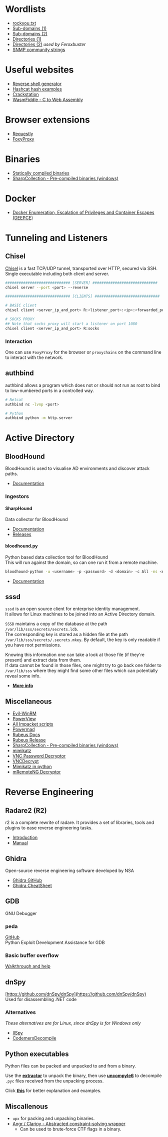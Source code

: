 # Wordlists
- [rockyou.txt](https://github.com/zacheller/rockyou)
- [Sub-domains (1)](https://github.com/n0kovo/n0kovo_subdomains)
- [Sub-domains (2)](https://github.com/rbsec/dnscan/tree/master)
- [Directories (1)](https://github.com/daviddias/node-dirbuster/tree/master/lists)
- [Directories (2)](https://github.com/danielmiessler/SecLists/blob/master/Discovery/Web-Content/raft-medium-directories-lowercase.txt) *used by Feroxbuster*
- [SNMP community strings](https://github.com/fuzzdb-project/fuzzdb/blob/master/wordlists-misc/wordlist-common-snmp-community-strings.txt)

# Useful websites
- [Reverse shell generator](https://www.revshells.com/)
- [Hashcat hash examples](https://hashcat.net/wiki/doku.php?id=example_hashes)
- [Crackstation](https://crackstation.net/)
- [WasmFiddle - C to Web Assembly](https://wasdk.github.io/WasmFiddle/)     

# Browser extensions
- [Requestly](https://chromewebstore.google.com/detail/requestly-open-source-htt/mdnleldcmiljblolnjhpnblkcekpdkpa?pli=1)
- [FoxyProxy](https://chromewebstore.google.com/detail/foxyproxy-basic/dookpfaalaaappcdneeahomimbllocnb)

# Binaries
- [Statically compiled binaries](https://github.com/andrew-d/static-binaries/)
- [SharpCollection - Pre-compiled binaries (windows)](https://github.com/Flangvik/SharpCollection/tree/master/NetFramework_4.5_x64)

# Docker
- [Docker Enumeration, Escalation of Privileges and Container Escapes (DEEPCE)](https://github.com/stealthcopter/deepce)

# Tunneling and Listeners
## Chisel
[Chisel](https://github.com/jpillora/chisel) is a fast TCP/UDP tunnel, transported over HTTP, secured via SSH. Single executable including both client and server.    
```bash
############################# [SERVER] #############################
chisel server --port <port> --reverse

############################# [CLIENTS] #############################

# BASIC client
chisel client <server_ip_and_port> R:<listener_port>:<ip>:<forwarded_port>

# SOCKS PROXY
## Note that socks proxy will start a listener on port 1080
chisel client <server_ip_and_port> R:socks
```

### Interaction
One can use `FoxyProxy` for the browser or `proxychains` on the command line to interact with the network.

## authbind
authbind allows a program which does not or should not run as root to bind to low-numbered ports in a controlled way.
```bash
# Netcat
authbind nc -lvnp <port>

# Python
authbind python -m http.server
```

# Active Directory
## BloodHound
BloodHound is used to visualise AD environments and discover attack paths.        
- [Documentation](https://bloodhound.readthedocs.io/en/latest/index.html)

### Ingestors
#### SharpHound
Data collector for BloodHound     
- [Documentation](https://bloodhound.readthedocs.io/en/latest/data-collection/sharphound.html)         
- [Releases](https://github.com/BloodHoundAD/BloodHound/tree/master/Collectors)

#### bloodhound.py
Python based data collection tool for BloodHound        
This will run against the domain, so can one run it from a remote machine.
```bash
bloodhound-python -u <username> -p <password> -d <domain> -c All -ns <nameserver>                
```
- [Documentation](https://github.com/fox-it/BloodHound.py)

## sssd
`sssd` is an open source client for enterprise identity management.           
It allows for Linux machines to be joined into an Active Directory domain.

`SSSD` maintains a copy of the database at the path `/var/lib/sss/secrets/secrets.ldb`.     
The corresponding key is stored as a hidden file at the path `/var/lib/sss/secrets/.secrets.mkey`. By default, the key is only readable if you have root permissions.

Knowing this information one can take a look at those file (if they're present) and extract data from them.    
If data cannot be found in those files, one might try to go back one folder to `/var/lib/sss` where they might find some other files which can potentially reveal some info.            

- [**More info**](https://sssd.io/)  

## Miscellaneous
- [Evil-WinRM](https://github.com/Hackplayers/evil-winrm)
- [PowerView](https://github.com/PowerShellMafia/PowerSploit/blob/dev/Recon/PowerView.ps1)
- [All Impacket scripts](https://github.com/fortra/impacket/tree/master/examples)
- [Powermad](https://github.com/Kevin-Robertson/Powermad)
- [Rubeus Docs](https://github.com/GhostPack/Rubeus)
- [Rubeus Release](https://github.com/Flangvik/SharpCollection/blob/master/NetFramework_4.5_x64/Rubeus.exe)
- [SharpCollection - Pre-compiled binaries (windows)](https://github.com/Flangvik/SharpCollection/tree/master/NetFramework_4.5_x64)
- [mimikatz](https://github.com/gentilkiwi/mimikatz)
- [VNC Password Decryptor](https://github.com/trinitronx/vncpasswd.py)
- [VNCDecrypt](https://github.com/billchaison/VNCDecrypt)
- [Mimikatz in python](https://github.com/skelsec/pypykatz)
- [mRemoteNG Decryptor](https://github.com/kmahyyg/mremoteng-decrypt)

# Reverse Engineering
## Radare2 (R2)
r2 is a complete rewrite of radare. It provides a set of libraries, tools and plugins to ease reverse engineering tasks.     
- [Introduction](https://github.com/radareorg/radare2/blob/master/doc/intro.md)     
- [Manual](https://man.archlinux.org/man/radare2.1.en)

## Ghidra
Open-source reverse engineering software developed by NSA      
- [Ghidra GitHub](https://github.com/NationalSecurityAgency/ghidra)      
- [Ghidra CheatSheet](https://ghidra-sre.org/CheatSheet.html)

## GDB
GNU Debugger

### peda
[GitHub](https://github.com/longld/peda)          
Python Exploit Development Assistance for GDB

### Basic buffer overflow
[Walkthrough and help](https://samsclass.info/127/proj/p3-lbuf1.htm)

## dnSpy
[https://github.com/dnSpy/dnSpy](https://github.com/dnSpy/dnSpy)                
Used for disassembling .NET code

### Alternatives
*These alternatives are for Linux, since dnSpy is for Windows only*
- [IlSpy](https://github.com/icsharpcode/ILSpy)
- [CodemerxDecompile](https://decompiler.codemerx.com/)

## Python executables
Python files can be packed and unpacked to and from a binary.       

Use the **[extractor](https://github.com/extremecoders-re/pyinstxtractor)** to unpack the binary, then use **[uncompyle6](https://pypi.org/project/uncompyle6/)** to decompile `.pyc` files received from the unpacking process.      

Click **[this](https://www.fortinet.com/blog/threat-research/unpacking-python-executables-windows-linux)** for better explanation and examples.

## Miscallenous
- `upx` for packing and unpacking binaries.
- [Angr / Claripy - Abstracted constraint-solving wrapper](https://github.com/angr/claripy?tab=readme-ov-file)
    - Can be used to brute-force CTF flags in a binary.
